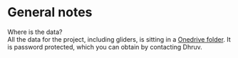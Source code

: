 # General notes

Where is the data?   
All the data for the project, including gliders, is sitting in a [Onedrive folder](https://1drv.ms/u/s!AkfrsYYvKEb5gx3KSd8nrzDUig0e?e=Bf7ZTx). It is password protected, which you can obtain by contacting Dhruv. 
